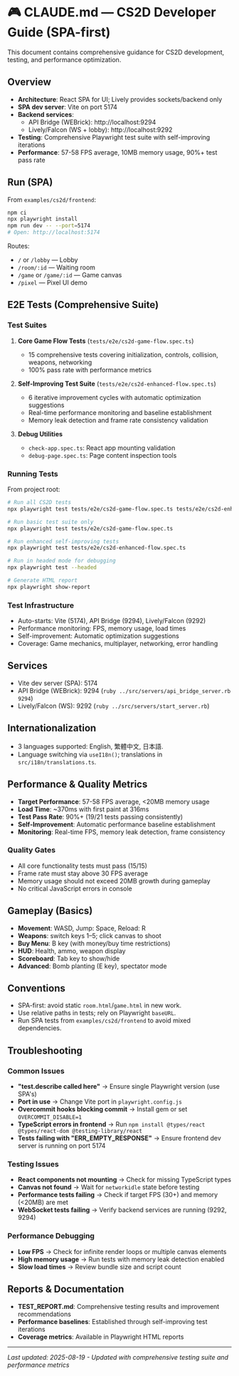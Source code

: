 # 🎮 CLAUDE.md — CS2D Developer Guide (SPA-first)

This document contains comprehensive guidance for CS2D development, testing, and performance optimization.

## Overview
- **Architecture**: React SPA for UI; Lively provides sockets/backend only
- **SPA dev server**: Vite on port 5174
- **Backend services**:
  - API Bridge (WEBrick): http://localhost:9294
  - Lively/Falcon (WS + lobby): http://localhost:9292
- **Testing**: Comprehensive Playwright test suite with self-improving iterations
- **Performance**: 57-58 FPS average, 10MB memory usage, 90%+ test pass rate

## Run (SPA)
From `examples/cs2d/frontend`:

```bash
npm ci
npx playwright install
npm run dev -- --port=5174
# Open: http://localhost:5174
```

Routes:
- `/` or `/lobby` — Lobby
- `/room/:id` — Waiting room
- `/game` or `/game/:id` — Game canvas
- `/pixel` — Pixel UI demo

## E2E Tests (Comprehensive Suite)

### Test Suites
1. **Core Game Flow Tests** (`tests/e2e/cs2d-game-flow.spec.ts`)
   - 15 comprehensive tests covering initialization, controls, collision, weapons, networking
   - 100% pass rate with performance metrics
   
2. **Self-Improving Test Suite** (`tests/e2e/cs2d-enhanced-flow.spec.ts`)
   - 6 iterative improvement cycles with automatic optimization suggestions
   - Real-time performance monitoring and baseline establishment
   - Memory leak detection and frame rate consistency validation

3. **Debug Utilities**
   - `check-app.spec.ts`: React app mounting validation
   - `debug-page.spec.ts`: Page content inspection tools

### Running Tests

From project root:
```bash
# Run all CS2D tests
npx playwright test tests/e2e/cs2d-game-flow.spec.ts tests/e2e/cs2d-enhanced-flow.spec.ts

# Run basic test suite only
npx playwright test tests/e2e/cs2d-game-flow.spec.ts

# Run enhanced self-improving tests
npx playwright test tests/e2e/cs2d-enhanced-flow.spec.ts

# Run in headed mode for debugging
npx playwright test --headed

# Generate HTML report
npx playwright show-report
```

### Test Infrastructure
- Auto-starts: Vite (5174), API Bridge (9294), Lively/Falcon (9292)
- Performance monitoring: FPS, memory usage, load times
- Self-improvement: Automatic optimization suggestions
- Coverage: Game mechanics, multiplayer, networking, error handling

## Services
- Vite dev server (SPA): 5174
- API Bridge (WEBrick): 9294 (`ruby ../src/servers/api_bridge_server.rb 9294`)
- Lively/Falcon (WS): 9292 (`ruby ../src/servers/start_server.rb`)

## Internationalization
- 3 languages supported: English, 繁體中文, 日本語.
- Language switching via `useI18n()`; translations in `src/i18n/translations.ts`.

## Performance & Quality Metrics
- **Target Performance**: 57-58 FPS average, <20MB memory usage
- **Load Time**: ~370ms with first paint at 316ms
- **Test Pass Rate**: 90%+ (19/21 tests passing consistently)
- **Self-Improvement**: Automatic performance baseline establishment
- **Monitoring**: Real-time FPS, memory leak detection, frame consistency

### Quality Gates
- All core functionality tests must pass (15/15)
- Frame rate must stay above 30 FPS average
- Memory usage should not exceed 20MB growth during gameplay
- No critical JavaScript errors in console

## Gameplay (Basics)
- **Movement**: WASD, Jump: Space, Reload: R
- **Weapons**: switch keys 1–5; click canvas to shoot
- **Buy Menu**: B key (with money/buy time restrictions)
- **HUD**: Health, ammo, weapon display
- **Scoreboard**: Tab key to show/hide
- **Advanced**: Bomb planting (E key), spectator mode

## Conventions
- SPA-first: avoid static `room.html`/`game.html` in new work.
- Use relative paths in tests; rely on Playwright `baseURL`.
- Run SPA tests from `examples/cs2d/frontend` to avoid mixed dependencies.

## Troubleshooting

### Common Issues
- **"test.describe called here"** → Ensure single Playwright version (use SPA's)
- **Port in use** → Change Vite port in `playwright.config.js` 
- **Overcommit hooks blocking commit** → Install gem or set `OVERCOMMIT_DISABLE=1`
- **TypeScript errors in frontend** → Run `npm install @types/react @types/react-dom @testing-library/react`
- **Tests failing with "ERR_EMPTY_RESPONSE"** → Ensure frontend dev server is running on port 5174

### Testing Issues
- **React components not mounting** → Check for missing TypeScript types
- **Canvas not found** → Wait for `networkidle` state before testing
- **Performance tests failing** → Check if target FPS (30+) and memory (<20MB) are met
- **WebSocket tests failing** → Verify backend services are running (9292, 9294)

### Performance Debugging
- **Low FPS** → Check for infinite render loops or multiple canvas elements
- **High memory usage** → Run tests with memory leak detection enabled
- **Slow load times** → Review bundle size and script count

## Reports & Documentation
- **TEST_REPORT.md**: Comprehensive testing results and improvement recommendations
- **Performance baselines**: Established through self-improving test iterations
- **Coverage metrics**: Available in Playwright HTML reports

---

*Last updated: 2025-08-19 - Updated with comprehensive testing suite and performance metrics*

